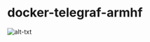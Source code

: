 # docker-telegraf-armhf

![alt-txt](https://travis-ci.org/hoodlum/docker-telegraf-armhf.svg?branch=master)

